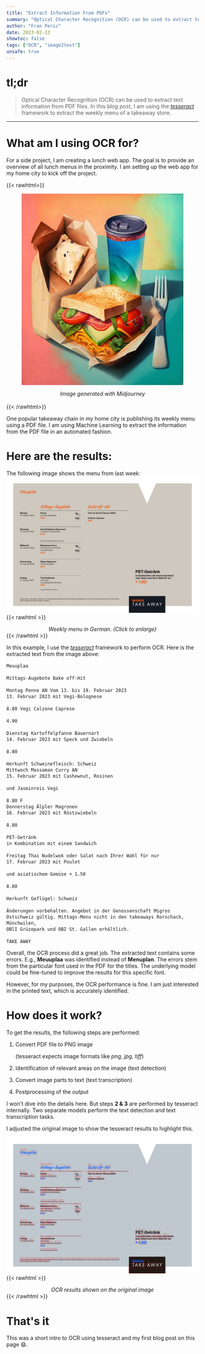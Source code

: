 ```yaml
---
title: "Extract Information From PDFs"
summary: "Optical Character Recognition (OCR) can be used to extract text information from PDF files. In this blog post, I am using the [*tesseract*](https://github.com/tesseract-ocr/tesseract) framework to extract the weekly menu of a takeaway store."
author: "Fran Peric"
date: 2023-02-23
showtoc: false
tags: ["OCR", "image2text"]
unsafe: true
---
```


# tl;dr

> Optical Character Recognition (OCR) can be used to extract text information from PDF files. In this blog post, I am using the [_tesseract_](https://github.com/tesseract-ocr/tesseract) framework to extract the weekly menu of a takeaway store.

---

# What am I using OCR for?

For a side project, I am creating a lunch web app. The goal is to provide an overview of all lunch menus in the proximity. I am setting up the web app for my home city to kick off the project.

{{< rawhtml>}}

<figure>
    <img src="/tesseract/lunch.png" style="height:500px;margin:auto;display:block">
</figure>
<div align="center"><i>Image generated with Midjourney</i></div>
<br>
{{< /rawhtml>}}

One popular takeaway chain in my home city is publishing its weekly menu using a PDF file. I am using Machine Learning to extract the information from the PDF file in an automated fashion.

# Here are the results:

The following image shows the menu from last week:
![takeaway](/tesseract/take-away.png)
{{< rawhtml >}}

<div align="center"><i>Weekly menu in German. (Click to enlarge)</i></div>
{{< /rawhtml >}}

In this example, I use the [_tesseract_](https://github.com/tesseract-ocr/tesseract) framework to perform OCR. Here is the extracted text from the image above:

```
Meuuplaa

Mittags-Augebote Bake off-Hit

Montag Penne AN Vom 13. bis 19. Februar 2023
13. Februar 2023 mit Vegi-Bolognese

8.80 Vegi Calzone Caprese

4.90

Dienstag Kartoffelpfanne Bauernart
14. Februar 2023 mit Speck und Zwiebeln

8.80

Herkunft Schweinefleisch: Schweiz
Mittwoch Massaman Curry AN
15. Februar 2023 mit Cashewnut, Rosinen

und Jasminreis Vegi

8.80 F
Donnerstag Älpler Magronen
16. Februar 2023 mit Röstzwiebeln

8.80

PET-Getränk
in Kombination mit einem Sandwich

Freitag Thai Nudelwok oder Salat nach Ihrer Wahl für nur
17. Februar 2023 mit Poulet

und asiatischem Gemüse + 1.50

8.80

Herkunft Geflügel: Schweiz

Änderungen vorbehalten. Angebot in der Genossenschaft Migros Ostschweiz gültig. Mittags-Menu nicht in den takeaways Rorschach, Münchwilen,
OBlI Grüzepark und OBI St. Gallen erhältlich.

TAKE AWAY
```

Overall, the OCR process did a great job.
The extracted text contains some errors. E.g., **Meuuplaa** was identified instead of **Menuplan**. The errors stem from the particular font used in the PDF for the titles. The underlying model could be fine-tuned to improve the results for this specific font.

However, for my purposes, the OCR performance is fine. I am just interested in the printed text, which is accurately identified.

# How does it work?

To get the results, the following steps are performed:

1. Convert PDF file to PNG image

   (tesseract expects image formats like _png, jpg, tiff_)

2. Identification of relevant areas on the image (text detection)
3. Convert image parts to text (text transcription)
4. Postprocessing of the output

I won't dive into the details here. But steps **2 & 3** are performed by tesseract internally. Two separate models perform the text detection and text transcription tasks.

I adjusted the original image to show the tesseract results to highlight this.

![ocr_results](/tesseract/ocr_results.png)
{{< rawhtml >}}

<div align="center"><i>OCR results shown on the original image</i></div>
{{< /rawhtml >}}

# That's it

This was a short intro to OCR using tesseract and my first blog post on this page :smile:.
